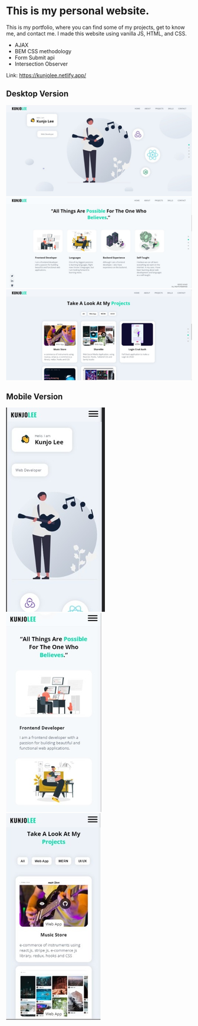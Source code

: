 # This is my personal website.

This is my portfolio, where you can find some of my projects, get to know me, and contact me.
I made this website using vanilla JS, HTML, and CSS.
- AJAX
- BEM CSS methodology
- Form Submit api
- Intersection Observer

Link: https://kunjolee.netlify.app/

## Desktop Version

![image1](img/desk1.jpg)
![image2](img/desk2.jpg)
![image3](img/desk3.jpg)

## Mobile Version

![img1](img/mobile1.jpg)
![img2](img/mobile2.jpg)
![img3](img/mobile3.jpg)
